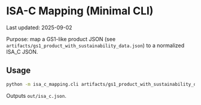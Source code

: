 # ISA-C Mapping (Minimal CLI)
Last updated: 2025-09-02

Purpose: map a GS1-like product JSON (see `artifacts/gs1_product_with_sustainability_data.json`) to a normalized ISA_C JSON.

## Usage
```bash
python -m isa_c_mapping.cli artifacts/gs1_product_with_sustainability_data.json -o out/isa_c.json
```

Outputs `out/isa_c.json`.
